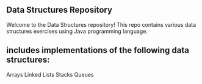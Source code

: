  ## Data Structures Repository

Welcome to the Data Structures repository! This repo contains various data structures exercises using Java programming language.

## includes implementations of the following data structures:
Arrays
Linked Lists
Stacks
Queues
